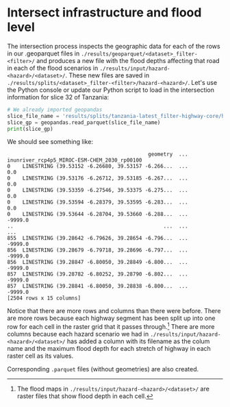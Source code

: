 # Intersect infrastructure and flood level

The intersection process inspects the geographic data for each of the rows in our .geoparquet files in 
`./results/geoparquet/<dataset>_filter-<filter>/` and produces a new file with the flood depths affecting that road in each
of the flood scenarios in `./results/input/hazard-<hazard>/<dataset>/`.
These new files are saved in `./results/splits/<dataset>_filter-<filter>/hazard-<hazard>/`. 
Let's use the Python console or update our Python script to load in the intersection information for
slice 32 of Tanzania:

```python
# We already imported geopandas
slice_file_name = 'results/splits/tanzania-latest_filter-highway-core/hazard-aqueduct-river/slice-32.geoparquet'
slice_gp = geopandas.read_parquet(slice_file_name)
print(slice_gp)
```

We should see something like:
```text
                                              geometry  ...  inunriver_rcp4p5_MIROC-ESM-CHEM_2030_rp00100
0    LINESTRING (39.53152 -6.26680, 39.53157 -6.266...  ...                                           0.0
0    LINESTRING (39.53176 -6.26712, 39.53185 -6.267...  ...                                           0.0
0    LINESTRING (39.53359 -6.27546, 39.53375 -6.275...  ...                                           0.0
0    LINESTRING (39.53594 -6.28379, 39.53595 -6.283...  ...                                           0.0
0    LINESTRING (39.53644 -6.28704, 39.53660 -6.288...  ...                                       -9999.0
..                                                 ...  ...                                           ...
855  LINESTRING (39.28642 -6.79626, 39.28654 -6.796...  ...                                       -9999.0
856  LINESTRING (39.28679 -6.79718, 39.28696 -6.797...  ...                                       -9999.0
856  LINESTRING (39.28847 -6.80050, 39.28849 -6.800...  ...                                       -9999.0
857  LINESTRING (39.28782 -6.80252, 39.28790 -6.802...  ...                                       -9999.0
857  LINESTRING (39.28841 -6.80050, 39.28838 -6.800...  ...                                       -9999.0
[2504 rows x 15 columns]
```

Notice that there are more rows and columns than there were before.
There are more rows because each highway segment has been split up into one row for each cell in the raster grid
that it passes through.[^raster]
There are more columns because each hazard scenario we had in 
`./results/input/hazard-<hazard>/<dataset>/` has added a column 
with its filename as the colum name and the maximum flood depth for 
each stretch of highway in each raster cell as its values.

Corresponding `.parquet` files (without geometries) are also created.

[^raster]: The flood maps in `./results/input/hazard-<hazard>/<dataset>/` are raster files that show flood depth in each cell.